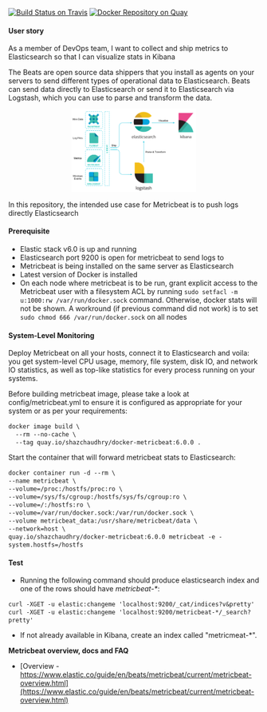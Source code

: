 [![Build Status on Travis](https://travis-ci.org/shazChaudhry/docker-metricbeat.svg?branch=master)](https://travis-ci.org/shazChaudhry/docker-metricbeat "Build Status on Travis")
[![Docker Repository on Quay](https://quay.io/repository/shazchaudhry/docker-metricbeat/status "Docker Repository on Quay")](https://quay.io/repository/shazchaudhry/docker-metricbeat)

#### User story
As a member of DevOps team, I want to collect and ship metrics to Elasticsearch so that I can visualize stats in Kibana

The Beats are open source data shippers that you install as agents on your servers to send different types of operational data to Elasticsearch. Beats can send data directly to Elasticsearch or send it to Elasticsearch via Logstash, which you can use to parse and transform the data.

<p align="center">
  <img src="./pics/beats-platform.png" alt="Beats platform" style="width: 250px;"/>
</p>

In this repository, the intended use case for Metricbeat is to push logs directly Elasticsearch

#### Prerequisite
* Elastic stack v6.0 is up and running
* Elasticsearch port 9200 is open for metricbeat to send logs to
* Metricbeat is being installed on the same server as Elasticsearch
* Latest version of Docker is installed
* On each node where metricbeat is to be run, grant explicit access to the Metricbeat user with a filesystem ACL by running `sudo setfacl -m u:1000:rw /var/run/docker.sock` command. Otherwise, docker stats will not be shown. A workround (if previous command did not work) is to set `sudo chmod 666 /var/run/docker.sock` on all nodes

#### System-Level Monitoring
Deploy Metricbeat on all your hosts, connect it to Elasticsearch and voila: you get system-level CPU usage, memory, file system, disk IO, and network IO statistics, as well as top-like statistics for every process running on your systems.

Before building metricbeat image, please take a look at config/metricbeat.yml to ensure it is configured as appropriate for your system or as per your requirements:
```
docker image build \
  --rm --no-cache \
  --tag quay.io/shazchaudhry/docker-metricbeat:6.0.0 .
```
Start the container that will forward metricbeat stats to Elasticsearch:
```
docker container run -d --rm \
--name metricbeat \
--volume=/proc:/hostfs/proc:ro \
--volume=/sys/fs/cgroup:/hostfs/sys/fs/cgroup:ro \
--volume=/:/hostfs:ro \
--volume=/var/run/docker.sock:/var/run/docker.sock \
--volume metricbeat_data:/usr/share/metricbeat/data \
--network=host \
quay.io/shazchaudhry/docker-metricbeat:6.0.0 metricbeat -e -system.hostfs=/hostfs
```

#### Test
* Running the following command should produce elasticsearch index and one of the rows should have _metricbeat-*_:
```
curl -XGET -u elastic:changeme 'localhost:9200/_cat/indices?v&pretty'
curl -XGET -u elastic:changeme 'localhost:9200/metricbeat-*/_search?pretty'
```
* If not already available in Kibana, create an index called "metricmeat-*".

**Metricbeat overview, docs and FAQ**

* [Overview - https://www.elastic.co/guide/en/beats/metricbeat/current/metricbeat-overview.html](https://www.elastic.co/guide/en/beats/metricbeat/current/metricbeat-overview.html)
